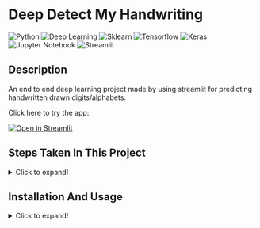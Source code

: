# Deep Detect My Handwriting
  ![Python](https://img.shields.io/badge/-Python-black?style=flat&logo=python)
  ![Deep Learning](https://img.shields.io/badge/-Deep%20Learning-566be8?style=flat)
  ![Sklearn](https://img.shields.io/badge/-Sklearn-1fb30e?style=flat)
  ![Tensorflow](https://img.shields.io/badge/-Tensorflow-gray?style=flat&logo=tensorflow)
  ![Keras](https://img.shields.io/badge/-Keras-gray?style=flat&logo=keras)
  ![Jupyter Notebook](https://img.shields.io/badge/-Jupyter%20Notebook-black?style=flat&logo=jupyter)
  ![Streamlit](https://img.shields.io/badge/-Streamlit-f0806c?style=flat)

## Description
   An end to end deep learning project made by using streamlit for predicting handwritten drawn digits/alphabets.
   
   Click here to try the app: 
   
   [![Open in Streamlit](https://static.streamlit.io/badges/streamlit_badge_black_white.svg)](https://share.streamlit.io/ai-14/deep-detect-my-handwriting/src/main.py)

## Steps Taken In This Project
<details>
  <summary>Click to expand!</summary>
<br/>

- Data Collection
- EDA & Visualization
- Model selection & building it.
- Evaluation of the models.
- Saving the models.
- Application program for real time usage.
- Deployment on streamlit-sharing.
</details>

## Installation And Usage
<details>
  <summary>Click to expand!</summary>
<br/>

1. Installation
   - Download/clone this repository. Then open terminal (make sure you are in the project's directory).
   - Create a virtual environment using the command ````py -m venv yourVenvName```` and activate it using ````yourVenvName\Scripts\activate.bat````.
   - Then run the following command ````pip install -r requirements.txt````. With this, all the dependencies will be installed in your virtual environment. 
> **Note:** *If any dependency is missing or an error shows up, install it using ````pip install moduleName````*.

2. Usage
   - Open your project folder and go to the terminal and activate your virtual environment. Then type ````streamlit run src\main.py```` and the app will open in your web 
   browser. Now you can interact with it or play with the code and add your own features and if you wish - you can deploy it too.
</details>
